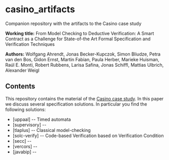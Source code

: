 # casino_artifacts
Companion repository with the artifacts to the Casino case study

**Working title:** From Model Checking to Deductive Verification: A Smart Contract as a Challenge for State-of-the Art Formal Specification and Verification Techniques

**Authors:** Wolfgang Ahrendt, Jonas Becker-Kupczok, Simon Bliudze, Petra van den Bos, Gidon Ernst, Martin Fabian, Paula Herber, Marieke Huisman, Raúl E. Monti, 
Robert Rubbens, Larisa Safina, Jonas Schiffl, Mattias Ulbrich, Alexander Weigl

## Contents

This repository contains the material of the [Casino case study](https://verifythis.github.io/02casino/). In this paper we discuss several specification solutions. In particular you find the following solutions:

* [uppaal]      -- Timed automata
* [supervisory] --    
* [tlaplus]     -- Classical model-checking
* [solc-verify]  -- Code-based Verification based on Verification Condition
* [secc]     -- 
* [vercors]  --
* [javabip]  -- 


